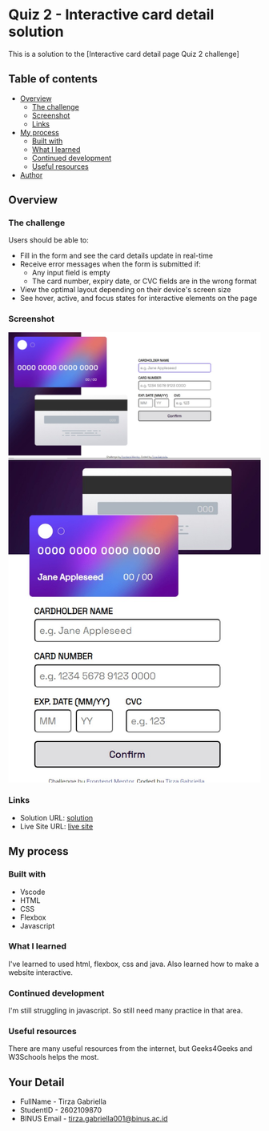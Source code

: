 # Quiz 2 - Interactive card detail solution

This is a solution to the [Interactive card detail page Quiz 2 challenge]

## Table of contents

- [Overview](#overview)
  - [The challenge](#the-challenge)
  - [Screenshot](#screenshot)
  - [Links](#links)
- [My process](#my-process)
  - [Built with](#built-with)
  - [What I learned](#what-i-learned)
  - [Continued development](#continued-development)
  - [Useful resources](#useful-resources)
- [Author](#author)


## Overview

### The challenge

Users should be able to:

- Fill in the form and see the card details update in real-time
- Receive error messages when the form is submitted if:
  - Any input field is empty
  - The card number, expiry date, or CVC fields are in the wrong format
- View the optimal layout depending on their device's screen size
- See hover, active, and focus states for interactive elements on the page

### Screenshot

![](screenshot1.jpeg)
![](screenshot2.jpeg)


### Links

- Solution URL: [solution](https://github.com/tirzagabriella/interactive-card-details-form)
- Live Site URL: [live site]()

## My process

### Built with

- Vscode
- HTML
- CSS
- Flexbox
- Javascript

### What I learned

I've learned to used html, flexbox, css and java. Also learned how to make a website interactive. 

### Continued development

I'm still struggling in javascript. So still need many practice in that area.

### Useful resources
There are many useful resources from the internet, but Geeks4Geeks and W3Schools helps the most. 

## Your Detail 

- FullName - Tirza Gabriella
- StudentID - 2602109870
- BINUS Email - tirza.gabriella001@binus.ac.id

